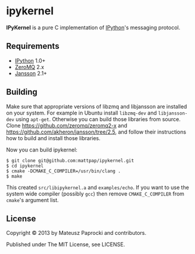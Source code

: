 # ipykernel

**IPyKernel** is a pure C implementation of [IPython](http://ipython.org)'s
messaging protocol.

## Requirements

* [IPython](http://ipython.org/ipython-doc/stable/install/install.html) 1.0+
* [ZeroMQ](http://zeromq.org) 2.x
* [Jansson](http://www.digip.org/jansson/) 2.1+

## Building

Make sure that appropriate versions of libzmq and libjansson are installed
on your system. For example in Ubuntu install `libzmq-dev` and `libjansson-dev`
using `apt-get`. Otherwise you can build those libraries from source. Clone
https://github.com/zeromq/zeromq2-x and https://github.com/akheron/jansson/tree/2.5,
and follow their instructions how to build and install those libraries.

Now you can build ipykernel:
```
$ git clone git@github.com:mattpap/ipykernel.git
$ cd ipykernel
$ cmake -DCMAKE_C_COMPILER=/usr/bin/clang .
$ make
```
This created `src/libipykernel.a` and `examples/echo`. If you want to use the system
wide compiler (possibly `gcc`) then remove `CMAKE_C_COMPILER` from `cmake`'s argument
list.

## License

Copyright &copy; 2013 by Mateusz Paprocki and contributors.

Published under The MIT License, see LICENSE.
